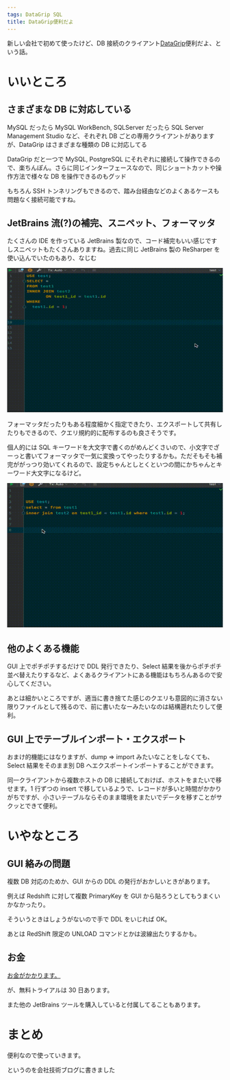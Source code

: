 ```yaml
---
tags: DataGrip SQL
title: DataGrip便利だよ
---
```


新しい会社で初めて使ったけど、DB 接続のクライアント[DataGrip](https://www.jetbrains.com/datagrip/)便利だよ、という話。

# いいところ

## さまざまな DB に対応している

MySQL だったら MySQL WorkBench, SQLServer だったら SQL Server Management Studio など、それぞれ DB ごとの専用クライアントがありますが、DataGrip はさまざまな種類の DB に対応してる

DataGrip だと一つで MySQL, PostgreSQL にそれぞれに接続して操作できるので、楽ちんぽん。さらに同じインターフェースなので、同じショートカットや操作方法で様々な DB を操作できるのもグッド

もちろん SSH トンネリングもできるので、踏み台経由などのよくあるケースも問題なく接続可能ですね。

## JetBrains 流(?)の補完、スニペット、フォーマッタ

たくさんの IDE を作っている JetBrains 製なので、コード補完もいい感じですしスニペットもたくさんありますね。過去に同じ JetBrains 製の ReSharper を使い込んでいたのもあり、なじむ

![completion](https://raw.githubusercontent.com/taross-f/taross-f.github.io/master/images/completion.gif)

フォーマッタだったりもある程度細かく指定できたり、エクスポートして共有したりもできるので、クエリ規約的に配布するのも良さそうです。

個人的には SQL キーワードを大文字で書くのがめんどくさいので、小文字でざーっと書いてフォーマッタで一気に変換ってやったりするかも。ただそもそも補完ががっつり効いてくれるので、設定ちゃんとしとくといつの間にかちゃんとキーワード大文字になるけど。

![formatter](https://raw.githubusercontent.com/taross-f/taross-f.github.io/master/images/format.gif)

## 他のよくある機能

GUI 上でポチポチするだけで DDL 発行できたり、Select 結果を後からポチポチ並べ替えたりするなど、よくあるクライアントにある機能はもちろんあるので安心してください。

あとは細かいところですが、適当に書き捨てた感じのクエリも意図的に消さない限りファイルとして残るので、前に書いたなーみたいなのは結構遡れたりして便利。

## GUI 上でテーブルインポート・エクスポート

おまけ的機能にはなりますが、dump => import みたいなことをしなくても、Select 結果をそのまま別 DB へエクスポートインポートすることができます。

同一クライアントから複数ホストの DB に接続しておけば、ホストをまたいで移せます。1 行ずつの insert で移しているようで、レコードが多いと時間がかかりがちですが、小さいテーブルならそのまま環境をまたいでデータを移すことがサクッとできて便利。

# いやなところ

## GUI 絡みの問題

複数 DB 対応のためか、GUI からの DDL の発行がおかしいときがあります。

例えば Redshift に対して複数 PrimaryKey を GUI から貼ろうとしてもうまくいかなかったり。

そういうときはしょうがないので手で DDL をいじれば OK。

あとは RedShift 限定の UNLOAD コマンドとかは波線出たりするかも。

## お金

[お金がかかります。](https://www.jetbrains.com/datagrip/buy/#edition=personal&tabs_1=personal)

が、無料トライアルは 30 日あります。

また他の JetBrains ツールを購入していると付属してることもあります。

# まとめ

便利なので使っていきます。

というのを会社技術ブログに書きました
